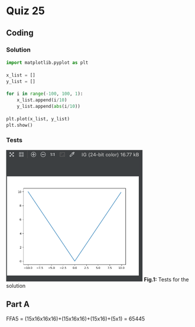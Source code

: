 # Quiz 25
## Coding
### Solution
```.py
import matplotlib.pyplot as plt

x_list = []
y_list = []

for i in range(-100, 100, 1):
    x_list.append(i/10)
    y_list.append(abs(i/10))

plt.plot(x_list, y_list)
plt.show()
```

### Tests
![](https://github.com/thumulakaru/Unit-2--repo/blob/main/Quizzes/Quiz_025_Tests.png)
**Fig.1:** Tests for the solution

## Part A
FFA5 = (15x16x16x16)+(15x16x16)+(15x16)+(5x1)
     = 65445
